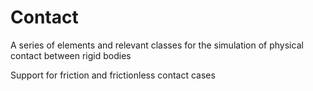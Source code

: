 # Contact
A series of elements and relevant classes for the simulation of physical contact between rigid bodies

Support for friction and frictionless contact cases

